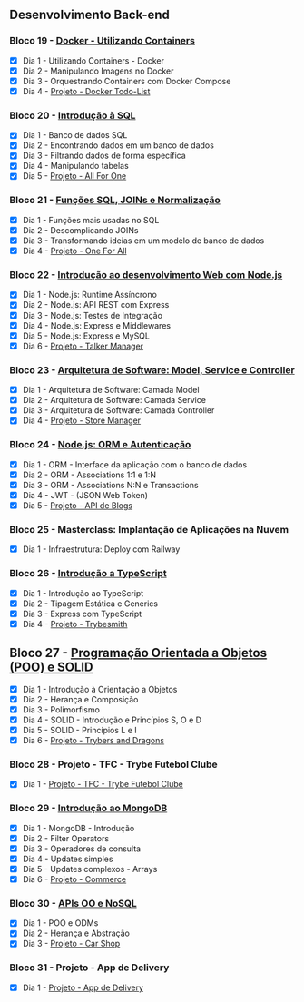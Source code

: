 ## Desenvolvimento Back-end
### Bloco 19 - [Docker - Utilizando Containers](https://github.com/ImVictorM/Exercicios-Trybe/tree/main/Modulo%203%20-%20Desenvolvimento%20Back-end/Bloco%2019%20-%20Docker%20-%20Utilizando%20containers)
- [x] Dia 1 - Utilizando Containers - Docker
- [x] Dia 2 - Manipulando Imagens no Docker
- [x] Dia 3 - Orquestrando Containers com Docker Compose
- [x] Dia 4 - [Projeto - Docker Todo-List](https://github.com/ImVictorM/Docker-To-Do-List)

### Bloco 20 - [Introdução à SQL](https://github.com/ImVictorM/Exercicios-Trybe/tree/main/Modulo%203%20-%20Desenvolvimento%20Back-end/Bloco%2020%20-%20Introducao%20a%20SQL)
- [x] Dia 1 - Banco de dados SQL
- [x] Dia 2 - Encontrando dados em um banco de dados
- [x] Dia 3 - Filtrando dados de forma específica
- [x] Dia 4 - Manipulando tabelas
- [x] Dia 5 - [Projeto - All For One](https://github.com/ImVictorM/All-For-One)

### Bloco 21 - [Funções SQL, JOINs e Normalização](https://github.com/ImVictorM/Exercicios-Trybe/tree/main/Modulo%203%20-%20Desenvolvimento%20Back-end/Bloco%2021%20-%20Funcoes%20SQL%2C%20JOINs%20e%20Normalizacao)
- [x] Dia 1 - Funções mais usadas no SQL
- [x] Dia 2 - Descomplicando JOINs
- [x] Dia 3 - Transformando ideias em um modelo de banco de dados
- [x] Dia 4 - [Projeto - One For All](https://github.com/ImVictorM/One-For-All)

### Bloco 22 - [Introdução ao desenvolvimento Web com Node.js](https://github.com/ImVictorM/Exercicios-Trybe/tree/main/Modulo%203%20-%20Desenvolvimento%20Back-end/Bloco%2022%20-%20Introdu%C3%A7%C3%A3o%20ao%20desenvolvimento%20Web%20com%20Node.js)
- [x] Dia 1 - Node.js: Runtime Assíncrono
- [x] Dia 2 - Node.js: API REST com Express
- [x] Dia 3 - Node.js: Testes de Integração
- [x] Dia 4 - Node.js: Express e Middlewares
- [x] Dia 5 - Node.js: Express e MySQL
- [x] Dia 6 - [Projeto - Talker Manager](https://github.com/ImVictorM/Talker-Manager)

### Bloco 23 - [Arquitetura de Software: Model, Service e Controller](https://github.com/ImVictorM/Exercicios-Trybe/tree/main/Modulo%203%20-%20Desenvolvimento%20Back-end/Bloco%2023%20-%20Arquitetura%20de%20Software:%20Model%2C%20Service%20e%20Controller/Dia%201%20-%20Camada%20Model/Exercicios%20conteudo/promise-all)
- [x] Dia 1 - Arquitetura de Software: Camada Model
- [x] Dia 2 - Arquitetura de Software: Camada Service
- [x] Dia 3 - Arquitetura de Software: Camada Controller
- [x] Dia 4 - [Projeto - Store Manager](https://github.com/ImVictorM/Store-Manager)

### Bloco 24 - [Node.js: ORM e Autenticação](https://github.com/ImVictorM/Exercicios-Trybe/tree/main/Modulo%203%20-%20Desenvolvimento%20Back-end/Bloco%2024%20-%20Nodejs:%20ORM%20e%20Autenticacao)
- [x] Dia 1 - ORM - Interface da aplicação com o banco de dados
- [x] Dia 2 - ORM - Associations 1:1 e 1:N
- [x] Dia 3 - ORM - Associations N:N e Transactions
- [x] Dia 4 - JWT - (JSON Web Token)
- [x] Dia 5 - [Projeto - API de Blogs](https://github.com/ImVictorM/Blog-API)

### Bloco 25 - Masterclass: Implantação de Aplicações na Nuvem
- [x] Dia 1 - Infraestrutura: Deploy com Railway

### Bloco 26 - [Introdução a TypeScript](https://github.com/ImVictorM/Exercicios-Trybe/tree/main/Modulo%203%20-%20Desenvolvimento%20Back-end/Bloco%2026%20-%20Introdu%C3%A7%C3%A3o%20a%20TypeScript)
- [x] Dia 1 - Introdução ao TypeScript
- [x] Dia 2 - Tipagem Estática e Generics
- [x] Dia 3 - Express com TypeScript
- [x] Dia 4 - [Projeto - Trybesmith](https://github.com/ImVictorM/Smith-API)

## Bloco 27 - [Programação Orientada a Objetos (POO) e SOLID](https://github.com/ImVictorM/Exercicios-Trybe/tree/main/Modulo%203%20-%20Desenvolvimento%20Back-end/Bloco%2027%20-%20POO%20e%20SOLID)
- [x] Dia 1 - Introdução à Orientação a Objetos
- [x] Dia 2 - Herança e Composição
- [x] Dia 3 - Polimorfismo
- [x] Dia 4 - SOLID - Introdução e Princípios S, O e D
- [x] Dia 5 - SOLID - Princípios L e I
- [x] Dia 6 - [Projeto - Trybers and Dragons](https://github.com/ImVictorM/POO-Dungeons-and-Dragons)

### Bloco 28 - Projeto - TFC - Trybe Futebol Clube
- [x] Dia 1 - [Projeto - TFC - Trybe Futebol Clube](https://github.com/ImVictorM/Trybe-Football-Club)

### Bloco 29 - [Introdução ao MongoDB](https://github.com/ImVictorM/Exercicios-Trybe/tree/main/Modulo%203%20-%20Desenvolvimento%20Back-end/Bloco%2029%20-%20Introducao%20ao%20MongoDB)
- [x] Dia 1 - MongoDB - Introdução
- [x] Dia 2 - Filter Operators
- [x] Dia 3 - Operadores de consulta
- [x] Dia 4 - Updates simples
- [x] Dia 5 - Updates complexos - Arrays
- [x] Dia 6 - [Projeto - Commerce](https://github.com/ImVictorM/Mongo-Commerce)

### Bloco 30 - [APIs OO e NoSQL](https://github.com/ImVictorM/Exercicios-Trybe/tree/main/Modulo%203%20-%20Desenvolvimento%20Back-end/Bloco%2030%20-%20APIs%20OO%20e%20NoSQL)
- [x] Dia 1 - POO e ODMs
- [x] Dia 2 - Herança e Abstração
- [x] Dia 3 - [Projeto - Car Shop](https://github.com/ImVictorM/Auto-Shop)

### Bloco 31 - Projeto - App de Delivery
- [x] Dia 1 - [Projeto - App de Delivery](https://github.com/ImVictorM/Dona-Birita)
